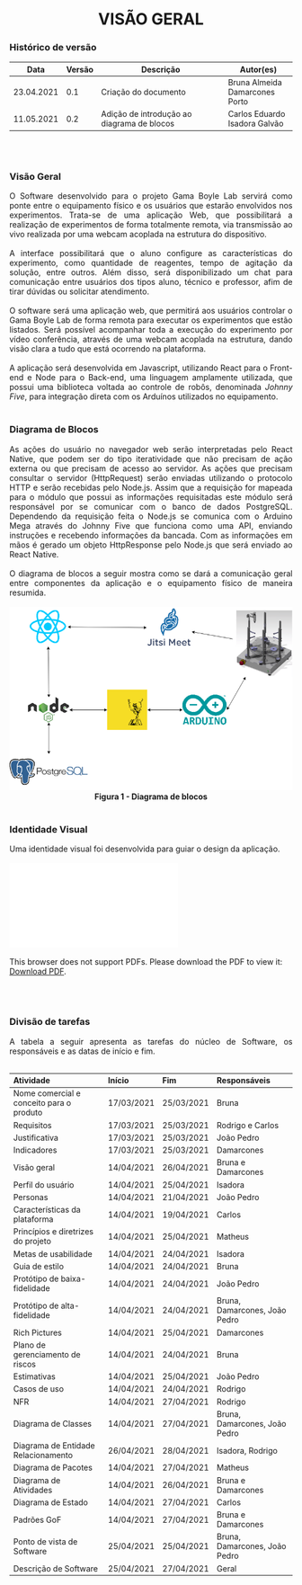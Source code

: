 # <center> VISÃO GERAL

### Histórico de versão<br>

|Data | Versão | Descrição | Autor(es)|
| -- | -- | -- | -- |
| 23.04.2021 | 0.1 | Criação do documento | Bruna Almeida<br>Damarcones Porto |
| 11.05.2021 | 0.2 | Adição de introdução ao diagrama de blocos | Carlos Eduardo<br>Isadora Galvão|
<br><br>

### **Visão Geral**

<div align="justify">O Software desenvolvido para o projeto Gama Boyle Lab servirá como ponte entre o equipamento físico e os usuários que estarão envolvidos nos experimentos. Trata-se de uma aplicação Web, que possibilitará a realização de experimentos de forma totalmente remota, via transmissão ao vivo realizada por uma webcam acoplada na estrutura do dispositivo.
<br><br>
A interface possibilitará que o aluno configure as características do experimento, como quantidade de reagentes, tempo de agitação da solução, entre outros. Além disso, será disponibilizado um chat para comunicação entre usuários dos tipos aluno, técnico e professor, afim de tirar dúvidas ou solicitar atendimento.
<br><br>
O software será uma aplicação web, que permitirá aos usuários controlar o Gama Boyle Lab de forma remota para executar os experimentos que estão listados. Será possível acompanhar toda a execução do experimento por vídeo conferência, através de uma webcam acoplada na estrutura, dando visão clara a tudo que está ocorrendo na plataforma.
<br><br>
A aplicação será desenvolvida em Javascript, utilizando React para o Front-end e Node para o Back-end, uma linguagem amplamente utilizada, que possui uma biblioteca voltada ao controle de robôs, denominada <i>Johnny Five</i>, para integração direta com os Arduínos utilizados no equipamento. 
<br><br></div>

### **Diagrama de Blocos**

<div align="justify">As ações do usuário no navegador web serão interpretadas pelo React Native, que podem ser do tipo iteratividade que não precisam de ação externa ou que precisam de acesso ao servidor. As ações que precisam consultar o servidor (HttpRequest) serão enviadas utilizando o protocolo HTTP e serão recebidas pelo Node.js. Assim que a requisição for mapeada para o módulo que possui as informações requisitadas este módulo será responsável por se comunicar com o banco de dados PostgreSQL. Dependendo da requisição feita o Node.js se comunica com o Arduino Mega através do Johnny Five que funciona como uma API, enviando instruções e recebendo informações da bancada. Com as informações em mãos é gerado um objeto HttpResponse pelo Node.js que será enviado ao React Native.<br><br></div>

<div align="justify">O diagrama de blocos a seguir mostra como se dará a comunicação geral entre componentes da aplicação e o equipamento físico de maneira resumida.<br><br></div>

<div align="center"><img src="../imagens/diagrama_blocos.png" width="830" ></div>
<figcaption align='center'>
    <b>Figura 1 - Diagrama de blocos</b>
</figcaption>
<br>


### **Identidade Visual**

<div align="justify">Uma identidade visual foi desenvolvida para guiar o design da aplicação.<br><br></div>

<object data="../imagens/identidade-Gama-Boyle-Lab.pdf" type="application/pdf" width="820px" height="485px">
<embed src="../imagens/identidade-Gama-Boyle-Lab.pdf">
        <p>This browser does not support PDFs. Please download the PDF to view it: <a href="../imagens/identidade-Gama-Boyle-Lab.pdf">Download PDF</a>.</p>
    </embed>
</object>
<br><br>

### **Divisão de tarefas**

<div align="justify">A tabela a seguir apresenta as tarefas do núcleo de Software, os responsáveis e as datas de início e fim.<br><br></div>

|Atividade                              |Início     |Fim        |Responsáveis|
|:--------------------------------------|:----------|:----------|:-----------|
Nome comercial e conceito para o produto|17/03/2021 |25/03/2021 |Bruna
Requisitos                              |17/03/2021 |25/03/2021 |Rodrigo e Carlos
Justificativa                           |17/03/2021 |25/03/2021 |João Pedro
Indicadores                             |17/03/2021 |25/03/2021 |Damarcones
Visão geral                             |14/04/2021 |26/04/2021 |Bruna e Damarcones
Perfil do usuário                       |14/04/2021 |25/04/2021 |Isadora
Personas                                |14/04/2021 |21/04/2021 |João Pedro
Características da plataforma           |14/04/2021 |19/04/2021 |Carlos
Princípios e diretrizes do projeto      |14/04/2021 |25/04/2021 |Matheus
Metas de usabilidade                    |14/04/2021 |24/04/2021 |Isadora
Guia de estilo                          |14/04/2021 |24/04/2021 |Bruna
Protótipo de baixa-fidelidade           |14/04/2021 |24/04/2021 |João Pedro
Protótipo de alta-fidelidade            |14/04/2021 |24/04/2021 |Bruna, Damarcones, João Pedro|
Rich Pictures                           |14/04/2021 |25/04/2021 |Damarcones|
Plano de gerenciamento de riscos        |14/04/2021 |24/04/2021 |Bruna|
Estimativas                             |14/04/2021 |25/04/2021 |João Pedro|
Casos de uso                            |14/04/2021 |24/04/2021 |Rodrigo|
NFR                                     |14/04/2021 |27/04/2021 |Rodrigo|
Diagrama de Classes                     |14/04/2021 |27/04/2021 |Bruna, Damarcones, João Pedro|
Diagrama de Entidade Relacionamento     |26/04/2021 |28/04/2021 |Isadora, Rodrigo |
Diagrama de Pacotes                     |14/04/2021 |27/04/2021 |Matheus|
Diagrama de Atividades                  |14/04/2021 |26/04/2021 |Bruna e Damarcones|
Diagrama de Estado                      |14/04/2021 |27/04/2021 |Carlos|
Padrões GoF                             |14/04/2021 |27/04/2021 |Bruna e Damarcones|
Ponto de vista de Software              |25/04/2021 |25/04/2021 |Bruna, Damarcones, João Pedro|
Descrição de Software                   |25/04/2021 |27/04/2021 |Geral|